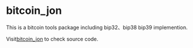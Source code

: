# bitcoin_jon

This is a bitcoin tools package including bip32、bip38 bip39 implemention.

Visit[bitcoin_jon](https://github.com/sincatgit/bitcoin_jon) to check source code.